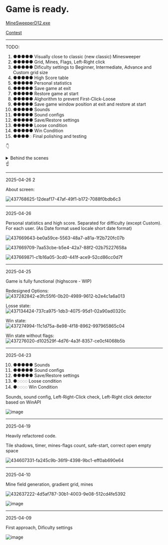 
# Game is ready.

[MineSweeperD12.exe](https://github.com/AlexandrNevskiy/MineSweeperD12/blob/main/MineSweeperD12.exe)

[Contest](https://github.com/orgs/radprogrammer/discussions/12)

---
TODO:

1. ●●●●● Visually close to classic (new classic) Minesweeper
2. ●●●●● Grid, Mines, Flags, Left-Right click
3. ●●●●● Dificulty settings to Beginner, Intermediate, Advance and Custom grid size
4. ●●●●● High Score table 
5. ●●●●● Personal statistics
6. ●●●●● Save game at exit
7. ●●●●● Restore game at start
8. ●●●●● Alghorithm to prevent First-Click-Loose
9. ●●●●● Save game window position at exit and restore at start
10. ●●●●● Sounds 
11. ●●●●● Sound configs
12. ●●●●● Save/Restore settings
13. ●●●●● Loose condition
14. ●●●●● Win Condition
15. ●●●●◌ Final polishing and testing

👇
<details><summary>Behind the scenes</summary>

Gradient

A set of 30 images of varying brightness is used to display tiles. When the playing field is initialized, a Gradient Field is generated - it matches the size of the playing field and in each cell contains tile indices that will be used to draw the main field.
To build a rectangular gradient:
1. The sum of the length and width of the playing field is taken - we get a one-dimensional size onto which a set of 30 tiles is superimposed. To keep the playing field as dark as possible, if this size is less than 30, then it is used to index the tiles, and starts with the darkest one.
2. Having interpolated data, you can get gradient values ​​for the upper right and lower left corners.
3. The rest of the field is filled with sequential interpolation of each column.

![image](https://github.com/user-attachments/assets/b6bbf9e7-e1f4-4a06-88eb-b8c63026162f)

---

Safe first click

Initially, a draft field is created, the same size as the main playing field. Its center is found and, depending on the specified dimensions, a zone is created that is prohibited for generating mines. (for example, 1/5 of the field size, but not less than 3x3)
After this, the coordinates of all other cells are entered into the list.
Next, a random index is selected in the list. According to this index, coordinates are taken from the list and a mine is placed in them. The entry just selected is removed from the list.
The required number of times (depending on the total number of mines required for generation) is repeated in a cycle. This is guaranteed to create the required number of mines in the guaranteed time.
After this, the game goes into the first click wait mode.

![image](https://github.com/user-attachments/assets/db78c4f3-ae56-411a-baae-7ac3aeaedeee)

Let's say (for ease of explanation), the player clicked on a tile that is highlighted in color.

![image](https://github.com/user-attachments/assets/fbe02413-31b2-4901-9ce4-e3201e61881f)

For this place, the horizontal and vertical offset value is calculated and the entire draft field is rewritten into the playing field with this offset, placing a safe zone under the player's click.

![image](https://github.com/user-attachments/assets/54a06b1a-37ee-49dc-8705-9f129ced313b)

</details> 
☝️


---
2025-04-26 2<br/>

About screen:

![437768625-12deaf17-47af-49f1-b172-7088f0bdb6c3](https://github.com/user-attachments/assets/c3c16795-4c93-4c87-87dc-c46bf72f7b46)


---
2025-04-26<br/>

Personal statistics and high score. Separated for difficulty (except Custom). For each user.
(As Date format used locale short date format)

![437669643-be0a59ce-5563-48a7-a81a-1f2b720fc07b](https://github.com/user-attachments/assets/208534a6-180d-4d29-827b-b112e709bbc6)

![437669709-7aa53cbe-b5e4-42a7-88f2-02b75227658a](https://github.com/user-attachments/assets/46df9901-bc07-4699-b5d4-4110ae3f631f)

![437669871-c1b16a05-3cd0-441f-ace9-52cd86cc0d7f](https://github.com/user-attachments/assets/71d7618f-47da-4d9d-a214-9c5d1c0a9a2b)

---
2025-04-25<br/>

Game is fully functional (highscore - WIP)

Redesigned Options:<br/>
![437282842-e3fc55f6-0b20-4989-9612-b2e4c1a6a013](https://github.com/user-attachments/assets/5f6e4933-5404-4ec9-aa44-4adcc7e8ad14)

Losse state:<br/>
![437134424-737ca975-1db3-4075-95d1-02a90ad0320c](https://github.com/user-attachments/assets/667f977f-c076-437c-b43f-4bd608facf6f)

Win state:<br/>
![437274994-11c1d75a-8e98-4f18-8962-997965865c04](https://github.com/user-attachments/assets/bd39d148-7cd3-4e3f-80e9-d2bd89849375) 

Win state without flags:<br/>
![437276020-d102529f-4d76-4a3f-8357-ce0cf4068b5b](https://github.com/user-attachments/assets/3c726ed4-a1b7-4bdd-b8a9-f8a77685d9fb)

---
2025-04-23

10. ●●●●● Sounds 
11. ●●●●● Sound configs
12. ●●●●● Save/Restore settings
13. ●◌◌◌◌ Loose condition
14. ●◌◌◌◌ Win Condition

Sounds, sound config, Left-Right-Click check, Left-Right click detector based on WinAPI

![image](https://github.com/user-attachments/assets/e0c87cc7-3897-41ac-8eba-506cfa85862b)

---
2025-04-19

Heavily refactored code.

Tile shadows, timer, mines-flags count, safe-start, correct open empty space

![434607331-fa245c9b-36f9-4398-9bc1-eff0ab690e64](https://github.com/user-attachments/assets/a0eaaab8-3a0d-47d8-874b-9759554f7d50)



---
2025-04-10

Mine field generation, gradient grid, mines

![432637222-4d5af787-30b1-4003-9e08-512cd4fe5392](https://github.com/user-attachments/assets/3e0d726b-5b93-4090-919a-0123a9e0c00d)

![image](https://github.com/user-attachments/assets/01a0a8d2-98fe-46dc-a055-62963febc5f0)



---
2025-04-09

First approach, Dificulty settings

![image](https://github.com/user-attachments/assets/a5238e67-f7ca-4c59-a4a0-71afab9c47d3)
